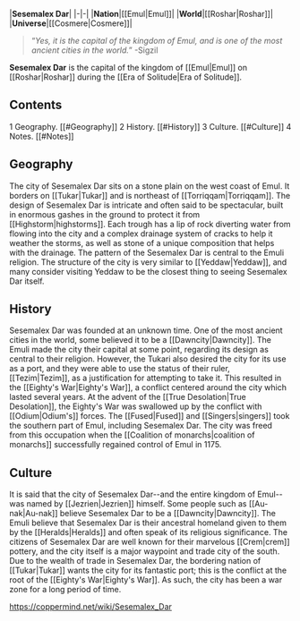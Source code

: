|**Sesemalex Dar**|
|-|-|
|**Nation**|[[Emul\|Emul]]|
|**World**|[[Roshar\|Roshar]]|
|**Universe**|[[Cosmere\|Cosmere]]|

>“*Yes, it is the capital of the kingdom of Emul, and is one of the most ancient cities in the world.*”
\-Sigzil

**Sesemalex Dar** is the capital of the kingdom of [[Emul\|Emul]] on [[Roshar\|Roshar]] during the [[Era of Solitude\|Era of Solitude]].

## Contents

1 Geography. [[#Geography]] 
2 History. [[#History]] 
3 Culture. [[#Culture]] 
4 Notes. [[#Notes]] 


## Geography
The city of Sesemalex Dar sits on a stone plain on the west coast of Emul. It borders on [[Tukar\|Tukar]] and is northeast of [[Torriqqam\|Torriqqam]].
The design of Sesemalex Dar is intricate and often said to be spectacular, built in enormous gashes in the ground to protect it from [[Highstorm\|highstorms]]. Each trough has a lip of rock diverting water from flowing into the city and a complex drainage system of cracks to help it weather the storms, as well as stone of a unique composition that helps with the drainage. The pattern of the Sesemalex Dar is central to the Emuli religion. The structure of the city is very similar to [[Yeddaw\|Yeddaw]], and many consider visiting Yeddaw to be the closest thing to seeing Sesemalex Dar itself.

## History
Sesemalex Dar was founded at an unknown time. One of the most ancient cities in the world, some believed it to be a [[Dawncity\|Dawncity]]. The Emuli made the city their capital at some point, regarding its design as central to their religion. However, the Tukari also desired the city for its use as a port, and they were able to use the status of their ruler, [[Tezim\|Tezim]], as a justification for attempting to take it. This resulted in the [[Eighty's War\|Eighty's War]], a conflict centered around the city which lasted several years.
At the advent of the [[True Desolation\|True Desolation]], the Eighty's War was swallowed up by the conflict with [[Odium\|Odium's]] forces. The [[Fused\|Fused]] and [[Singers\|singers]] took the southern part of Emul, including Sesemalex Dar. The city was freed from this occupation when the [[Coalition of monarchs\|coalition of monarchs]] successfully regained control of Emul in 1175.

## Culture
It is said that the city of Sesemalex Dar--and the entire kingdom of Emul--was named by [[Jezrien\|Jezrien]] himself. Some people such as [[Au-nak\|Au-nak]] believe Sesemalex Dar to be a [[Dawncity\|Dawncity]]. The Emuli believe that Sesemalex Dar is their ancestral homeland given to them by the [[Heralds\|Heralds]] and often speak of its religious significance.
The citizens of Sesemalex Dar are well known for their marvelous [[Crem\|crem]] pottery, and the city itself is a major waypoint and trade city of the south. Due to the wealth of trade in Sesemalex Dar, the bordering nation of [[Tukar\|Tukar]] wants the city for its fantastic port; this is the conflict at the root of the [[Eighty's War\|Eighty's War]]. As such, the city has been a war zone for a long period of time.



https://coppermind.net/wiki/Sesemalex_Dar